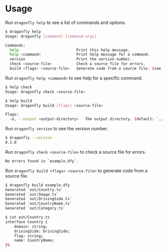 # Usage

Run `dragonfly help` to see a list of commands and options.

```sh
$ dragonfly help
Usage: dragonfly [command] [command-args]

Commands:
  help                          Print this help message.
  help <command>                Print help message for a command.
  version                       Print the version number.
  check <source-file>           Check a source file for errors.
  build <flags> <source-file>   Generate code from a source file. (see `help build`).
```

Run `dragonfly help <command>` to see help for a specific command.

```sh
$ help check
Usage: dragonfly check <source-file>

$ help build
Usage: dragonfly build [flags] <source-file>

Flags:
  -o, --output <output-directory>   The output directory. (default: `./out`)
```

Run `dragonfly version` to see the version number.

```sh
$ dragonfly --version
0.1.0
```

Run `dragonfly check <source-file>` to check a source file for errors.

```sh
No errors found in `example.dfy`.
```

Run `dragonfly build <flags> <source-file>` to generate code from a source file.

```sh
$ dragonfly build example.dfy
Generated `out/Country.ts`
Generated `out/Image.ts`
Generated `out/DrivingSide.ts`
Generated `out/CountryName.ts`
Generated `out/Category.ts`

$ cat out/Country.ts
interface Country {
    domain: string;
    drivingSide: DrivingSide;
    flag: string;
    name: CountryName;
}% 
```